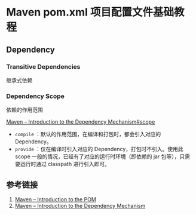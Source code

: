 # Maven pom.xml 项目配置文件基础教程


## Dependency

### Transitive Dependencies

继承式依赖
### Dependency Scope 

依赖的作用范围

[Maven – Introduction to the Dependency Mechanism#scope](https://maven.apache.org/guides/introduction/introduction-to-dependency-mechanism.html#dependency-scope)

- `compile` ：默认的作用范围，在编译和打包时，都会引入对应的 Dependency。
- `provide` ：仅在编译时引入对应的 Dependency，打包时不引入。使用此 scope 一般的情况，已经有了对应的运行时环境（即依赖的 jar 包等），只需要运行时通过 classpath 进行引入即可。

## 参考链接

1. [Maven – Introduction to the POM](https://maven.apache.org/guides/introduction/introduction-to-the-pom.html)
2. [Maven – Introduction to the Dependency Mechanism](https://maven.apache.org/guides/introduction/introduction-to-dependency-mechanism.html)